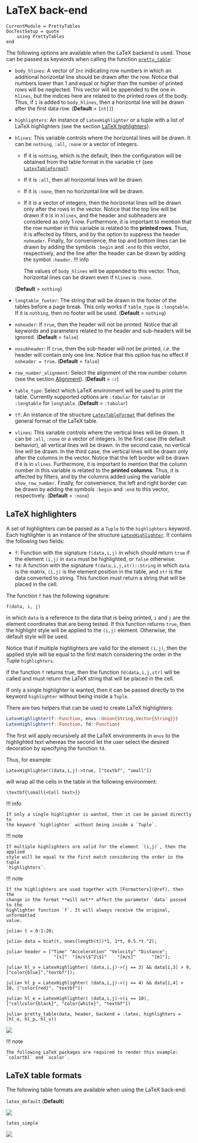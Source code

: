 LaTeX back-end
==============

```@meta
CurrentModule = PrettyTables
DocTestSetup = quote
    using PrettyTables
end
```

The following options are available when the LaTeX backend is used. Those can be
passed as keywords when calling the function [`pretty_table`](@ref):

* `body_hlines`: A vector of `Int` indicating row numbers in which an additional
                 horizontal line should be drawn after the row. Notice that
                 numbers lower than 1 and equal or higher than the number of
                 printed rows will be neglected. This vector will be appended to
                 the one in `hlines`, but the indices here are related to the
                 printed rows of the body. Thus, if `1` is added to
                 `body_hlines`, then a horizontal line will be drawn after the
                 first data row. (**Default** = `Int[]`)
* `highlighters`: An instance of `LatexHighlighter` or a tuple with a list of
                  LaTeX highlighters (see the section
                  [LaTeX highlighters](@ref)).
* `hlines`: This variable controls where the horizontal lines will be drawn. It
            can be `nothing`, `:all`, `:none` or a vector of integers.
    - If it is `nothing`, which is the default, then the configuration will be
      obtained from the table format in the variable `tf` (see
      [`LatexTableFormat`](@ref)).
    - If it is `:all`, then all horizontal lines will be drawn.
    - If it is `:none`, then no horizontal line will be drawn.
    - If it is a vector of integers, then the horizontal lines will be drawn
      only after the rows in the vector. Notice that the top line will be drawn
      if `0` is in `hlines`, and the header and subheaders are considered as
      only 1 row. Furthermore, it is important to mention that the row number in
      this variable is related to the **printed rows**. Thus, it is affected by
      filters, and by the option to suppress the header `noheader`. Finally, for
      convenience, the top and bottom lines can be drawn by adding the symbols
      `:begin` and `:end` to this vector, respectively, and the line after the
      header can be drawn by adding the symbol `:header`.
  !!! info

      The values of `body_hlines` will be appended to this vector. Thus,
      horizontal lines can be drawn even if `hlines` is `:none`.

  (**Default** = `nothing`)
* `longtable_footer`: The string that will be drawn in the footer of the tables
                      before a page break. This only works if `table_type` is
                      `:longtable`. If it is `nothing`, then no footer will be
                      used. (**Default** = `nothing`)
* `noheader`: If `true`, then the header will not be printed. Notice that all
              keywords and parameters related to the header and sub-headers will
              be ignored. (**Default** = `false`)
* `nosubheader`: If `true`, then the sub-header will not be printed, *i.e.* the
                 header will contain only one line. Notice that this option has
                 no effect if `noheader = true`. (**Default** = `false`)
* `row_number_alignment`: Select the alignment of the row number column (see the
                          section [Alignment](@ref)). (**Default** = `:r`)
* `table_type`: Select which LaTeX environment will be used to print the table.
                Currently supported options are `:tabular` for `tabular` or
                `:longtable` for `longtable`. (**Default** = `:tabular`)
* `tf`: An instance of the structure [`LatexTableFormat`](@ref) that defines the
        general format of the LaTeX table.
* `vlines`: This variable controls where the vertical lines will be drawn. It
            can be `:all`, `:none` or a vector of integers. In the first case
            (the default behavior), all vertical lines will be drawn. In the
            second case, no vertical line will be drawn. In the third case,
            the vertical lines will be drawn only after the columns in the
            vector. Notice that the left border will be drawn if `0` is in
            `vlines`. Furthermore, it is important to mention that the column
            number in this variable is related to the **printed columns**. Thus,
            it is affected by filters, and by the columns added using the
            variable `show_row_number`. Finally, for convenience, the left and
            right border can be drawn by adding the symbols `:begin` and `:end`
            to this vector, respectively. (**Default** = `:none`)

## LaTeX highlighters

A set of highlighters can be passed as a `Tuple` to the `highlighters` keyword.
Each highlighter is an instance of the structure [`LatexHighlighter`](@ref). It
contains the following two fields:

* `f`: Function with the signature `f(data,i,j)` in which should return `true`
       if the element `(i,j)` in `data` must be highlighted, or `false`
       otherwise.
* `fd`: A function with the signature `f(data,i,j,str)::String` in which
        `data` is the matrix, `(i,j)` is the element position in the table, and
        `str` is the data converted to string. This function must return a
        string that will be placed in the cell.

The function `f` has the following signature:

    f(data, i, j)

in which `data` is a reference to the data that is being printed, `i` and `j`
are the element coordinates that are being tested. If this function returns
`true`, then the highlight style will be applied to the `(i,j)` element.
Otherwise, the default style will be used.

Notice that if multiple highlighters are valid for the element `(i,j)`, then the
applied style will be equal to the first match considering the order in the
Tuple `highlighters`.

If the function `f` returns true, then the function `fd(data,i,j,str)` will be
called and must return the LaTeX string that will be placed in the cell.

If only a single highlighter is wanted, then it can be passed directly to the
keyword `highlighter` without being inside a `Tuple`.

There are two helpers that can be used to create LaTeX highlighters:

```julia
LatexHighlighter(f::Function, envs::Union{String,Vector{String}})
LatexHighlighter(f::Function, fd::Function)
```

The first will apply recursively all the LaTeX environments in `envs` to the
highlighted text whereas the second let the user select the desired decoration
by specifying the function `fd`.

Thus, for example:

    LatexHighlighter((data,i,j)->true, ["textbf", "small"])

will wrap all the cells in the table in the following environment:

    \textbf{\small{<Cell text>}}

!!! info

    If only a single highlighter is wanted, then it can be passed directly to
    the keyword `highlighter` without being inside a `Tuple`.

!!! note

    If multiple highlighters are valid for the element `(i,j)`, then the applied
    style will be equal to the first match considering the order in the tuple
    `highlighters`.

!!! note

    If the highlighters are used together with [Formatters](@ref), then the
    change in the format **will not** affect the parameter `data` passed to the
    highlighter function `f`. It will always receive the original, unformatted
    value.

```julia-repl
julia> t = 0:1:20;

julia> data = hcat(t, ones(length(t))*1, 1*t, 0.5.*t.^2);

julia> header = ["Time" "Acceleration" "Velocity" "Distance";
                  "[s]"  "[m/s\$^2\$]"    "[m/s]"      "[m]"];

julia> hl_v = LatexHighlighter( (data,i,j)->(j == 3) && data[i,3] > 9, ["color{blue}","textbf"]);

julia> hl_p = LatexHighlighter( (data,i,j)->(j == 4) && data[i,4] > 10, ["color{red}", "textbf"])

julia> hl_e = LatexHighlighter( (data,i,j)->(i == 10), ["cellcolor{black}", "color{white}", "textbf"])

julia> pretty_table(data, header, backend = :latex, highlighters = (hl_e, hl_p, hl_v))
```

![](./latex_backend/latex_highlighter.png)

!!! note

    The following LaTeX packages are required to render this example:
    `colortbl` and `xcolor`.

## LaTeX table formats

The following table formats are available when using the LaTeX back-end:

`latex_default` (**Default**)

![](./latex_backend/format_default.png)

`latex_simple`

![](./latex_backend/format_simple.png)
